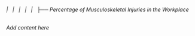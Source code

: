 ###### |   |   |   |   |   ├── Percentage of Musculoskeletal Injuries in the Workplace

*Add content here*